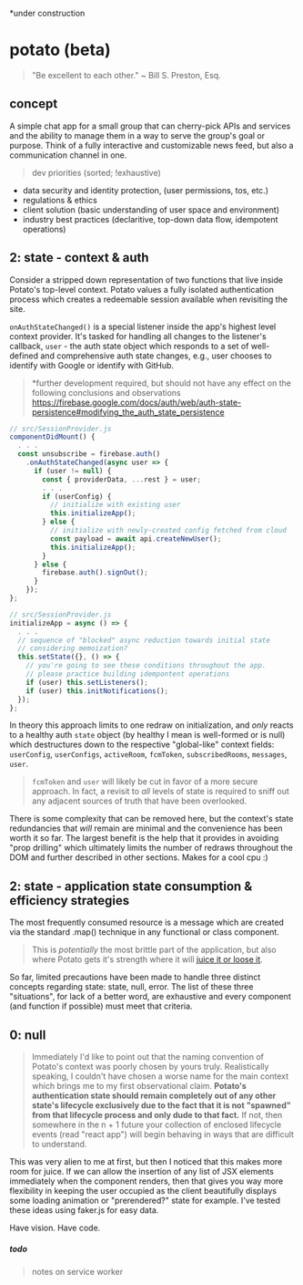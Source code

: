 *under construction

# potato (beta)

> "Be excellent to each other." ~ Bill S. Preston, Esq.

## concept

A simple chat app for a small group that can cherry-pick APIs and services and the ability to manage them in a way to serve the group's goal or purpose. Think of a fully interactive and customizable news feed, but also a communication channel in one.

> dev priorities (sorted; !exhaustive)
* data security and identity protection, (user permissions, tos, etc.)
* regulations & ethics
* client solution (basic understanding of user space and environment)
* industry best practices (declaritive, top-down data flow, idempotent operations)

## 2: state - context & auth

Consider a stripped down representation of two functions that live inside Potato's top-level context. Potato values a fully isolated authentication process which creates a redeemable session available when revisiting the site.

`onAuthStateChanged()` is a special listener inside the app's highest level context provider. It's tasked for handling all changes to the listener's callback, `user` - the auth state object which responds to a set of well-defined and comprehensive auth state changes, e.g., user chooses to identify with Google or identify with GitHub.

> *further development required, but should not have any effect on the following conclusions and observations
https://firebase.google.com/docs/auth/web/auth-state-persistence#modifying_the_auth_state_persistence

```javascript
// src/SessionProvider.js
componentDidMount() {
  . . .
  const unsubscribe = firebase.auth()
    .onAuthStateChanged(async user => {
      if (user != null) {
        const { providerData, ...rest } = user;
        . . .
        if (userConfig) {
          // initialize with existing user
          this.initializeApp();
        } else {
          // initialize with newly-created config fetched from cloud
          const payload = await api.createNewUser();
          this.initializeApp();
        }
      } else {
        firebase.auth().signOut();
      }
    });
};
```

```javascript
// src/SessionProvider.js
initializeApp = async () => {
  . . .
  // sequence of "blocked" async reduction towards initial state
  // considering memoization?
  this.setState({}, () => {
    // you're going to see these conditions throughout the app.
    // please practice building idempontent operations
    if (user) this.setListeners();
    if (user) this.initNotifications();
  });
};
```
In theory this approach limits to one redraw on initialization, and _only_ reacts to a healthy auth `state` object (by healthy I mean is well-formed or is null) which destructures down to the respective "global-like" context fields: `userConfig`,
`userConfigs`, `activeRoom`, `fcmToken`, `subscribedRooms`, `messages`, `user`.

> `fcmToken` and `user` will likely be cut in favor of a more secure approach. In fact, a revisit to _all_ levels of state is required to sniff out any adjacent sources of truth that have been overlooked.

There is some complexity that can be removed here, but the context's state redundancies that _will_ remain are minimal and the convenience has been worth it so far. The largest benefit is the help that it provides in avoiding "prop drilling" which ultimately limits the number of redraws throughout the DOM and further described in other sections. Makes for a cool cpu :)

## 2: state - application state consumption & efficiency strategies

The most frequently consumed resource is a message which are created via the standard .map() technique in any functional or class component.

>This is _potentially_ the most brittle part of the application, but also where Potato gets it's strength where it will [juice it or loose it](https://github.com/grapefrukt/juicy-breakout).

So far, limited precautions have been made to handle three distinct concepts regarding state: state, null, error. The list of these three "situations", for lack of a better word, are exhaustive and every component (and function if possible) must meet that criteria.

## 0: null

> Immediately I'd like to point out that the naming convention of Potato's context was poorly chosen by yours truly. Realistically speaking, I couldn't have chosen a worse name for the main context which brings me to my first observational claim.
**Potato's authentication state should remain completely out of any other state's lifecycle exclusively due to the fact that it is not "spawned" from that lifecycle process and only dude to that fact.**
If not, then somewhere in the n + 1 future your collection of enclosed lifecycle events (read "react app") will begin behaving in ways that are difficult to understand.

This was very alien to me at first, but then I noticed that this makes more room for juice. If we can allow the insertion of any list of JSX elements immediately when the component renders, then that gives you way more flexibility in keeping the user occupied as the client beautifully displays some loading animation or "prerendered?" state for example. I've tested these ideas using faker.js for easy data.

Have vision.
Have code.

##### todo
> notes on service worker
